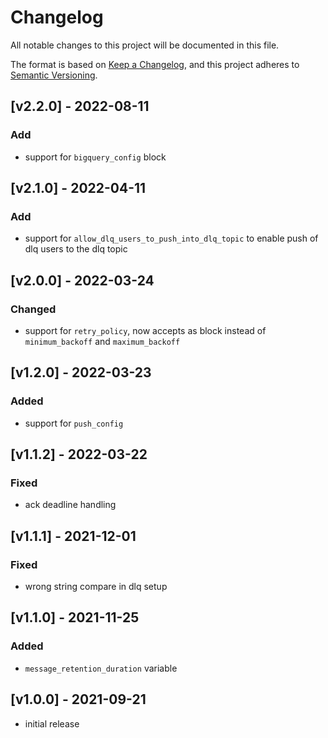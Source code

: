 # Changelog
All notable changes to this project will be documented in this file.

The format is based on [Keep a Changelog](https://keepachangelog.com/en/1.0.0/),
and this project adheres to [Semantic Versioning](https://semver.org/spec/v2.0.0.html).

## [v2.2.0] - 2022-08-11
### Add
- support for `bigquery_config` block

## [v2.1.0] - 2022-04-11
### Add
- support for `allow_dlq_users_to_push_into_dlq_topic` to enable push of dlq users to the dlq topic

## [v2.0.0] - 2022-03-24
### Changed
- support for `retry_policy`, now accepts as block instead of `minimum_backoff` and `maximum_backoff`

## [v1.2.0] - 2022-03-23
### Added
- support for `push_config`

## [v1.1.2] - 2022-03-22
### Fixed
- ack deadline handling

## [v1.1.1] - 2021-12-01
### Fixed
- wrong string compare in dlq setup

## [v1.1.0] - 2021-11-25
### Added
- `message_retention_duration` variable

## [v1.0.0] - 2021-09-21
- initial release
